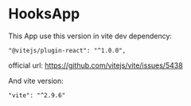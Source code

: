 # HooksApp

This App use this version in vite dev dependency:
```
"@vitejs/plugin-react": "^1.0.0",
```

official url: https://github.com/vitejs/vite/issues/5438

And vite version: 
```
"vite": "^2.9.6"
```
